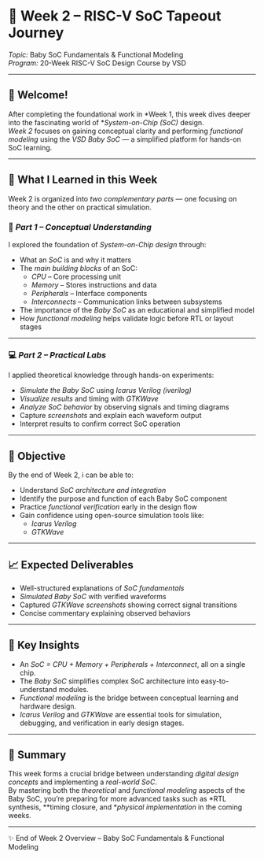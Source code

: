 # 🚀 Week 2 – RISC-V SoC Tapeout Journey
*Topic:* Baby SoC Fundamentals & Functional Modeling  
*Program:* 20-Week RISC-V SoC Design Course by VSD

---

## 👋 Welcome!

After completing the foundational work in *Week 1, this week dives deeper into the fascinating world of **System-on-Chip (SoC)* design.  
*Week 2* focuses on gaining conceptual clarity and performing *functional modeling* using the *VSD Baby SoC* — a simplified platform for hands-on SoC learning.

---

## 🧠 What I Learned in this Week

Week 2 is organized into *two complementary parts* — one focusing on theory and the other on practical simulation.

### 🧩 *Part 1 – Conceptual Understanding*
I explored the foundation of *System-on-Chip design* through:
- What an *SoC* is and why it matters  
- The *main building blocks* of an SoC:
  - *CPU* – Core processing unit  
  - *Memory* – Stores instructions and data  
  - *Peripherals* – Interface components  
  - *Interconnects* – Communication links between subsystems  
- The importance of the *Baby SoC* as an educational and simplified model  
- How *functional modeling* helps validate logic before RTL or layout stages

---

### 💻 *Part 2 – Practical Labs*
I applied theoretical knowledge through hands-on experiments:
- *Simulate the Baby SoC* using *Icarus Verilog (iverilog)*  
- *Visualize results* and timing with *GTKWave*  
- *Analyze SoC behavior* by observing signals and timing diagrams  
- Capture *screenshots* and explain each waveform output  
- Interpret results to confirm correct SoC operation

---

## 🎯 Objective

By the end of Week 2,  i can be able to:
- Understand *SoC architecture and integration*
- Identify the purpose and function of each Baby SoC component
- Practice *functional verification* early in the design flow
- Gain confidence using open-source simulation tools like:
  - *Icarus Verilog*
  - *GTKWave*

---

## 📈 Expected Deliverables

- Well-structured explanations of *SoC fundamentals*
- *Simulated Baby SoC* with verified waveforms
- Captured *GTKWave screenshots* showing correct signal transitions
- Concise commentary explaining observed behaviors

---

## 🔑 Key Insights

- An *SoC = CPU + Memory + Peripherals + Interconnect*, all on a single chip.  
- The *Baby SoC* simplifies complex SoC architecture into easy-to-understand modules.  
- *Functional modeling* is the bridge between conceptual learning and hardware design.  
- *Icarus Verilog* and *GTKWave* are essential tools for simulation, debugging, and verification in early design stages.

---

## 🧩 Summary

This week forms a crucial bridge between understanding *digital design concepts* and implementing a *real-world SoC*.  
By mastering both the *theoretical* and *functional modeling* aspects of the Baby SoC, you’re preparing for more advanced tasks such as *RTL synthesis, **timing closure, and **physical implementation* in the coming weeks.

---

✨ End of Week 2 Overview – Baby SoC Fundamentals & Functional Modeling
